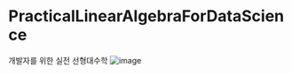 # PracticalLinearAlgebraForDataScience
개발자를 위한 실전 선형대수학
![image](https://github.com/IM2COLD/PracticalLinearAlgebraForDataScience/assets/114397640/5d9a0c71-0a92-4add-989a-339e938bf633)

